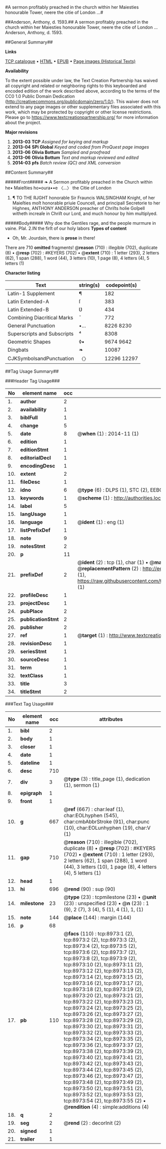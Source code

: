 #A sermon profitably preached in the church within her Maiesties honourable Tower, neere the citie of London  ...#

##Anderson, Anthony, d. 1593.##
A sermon profitably preached in the church within her Maiesties honourable Tower, neere the citie of London  ...
Anderson, Anthony, d. 1593.

##General Summary##

**Links**

[TCP catalogue](http://www.ota.ox.ac.uk/tcp/)  • 
[HTML](http://tei.it.ox.ac.uk/tcp/Texts-HTML/free/A19/A19296.html)  • 
[EPUB](http://tei.it.ox.ac.uk/tcp/Texts-EPUB/free/A19/A19296.epub) • 
[Page images (Historical Texts)](https://historicaltexts.jisc.ac.uk/eebo-99844184e)

**Availability**

To the extent possible under law, the Text Creation Partnership has waived all copyright and related or neighboring rights to this keyboarded and encoded edition of the work described above, according to the terms of the CC0 1.0 Public Domain Dedication (http://creativecommons.org/publicdomain/zero/1.0/). This waiver does not extend to any page images or other supplementary files associated with this work, which may be protected by copyright or other license restrictions. Please go to https://www.textcreationpartnership.org/ for more information about the project.

**Major revisions**

1. __2013-03__ __TCP__ *Assigned for keying and markup*
1. __2013-04__ __SPi Global__ *Keyed and coded from ProQuest page images*
1. __2013-06__ __Olivia Bottum__ *Sampled and proofread*
1. __2013-06__ __Olivia Bottum__ *Text and markup reviewed and edited*
1. __2014-03__ __pfs__ *Batch review (QC) and XML conversion*

##Content Summary##

#####Front#####
❧ A Sermon profitably preached in the Church within he• Maieſties ho•oura••e 〈…〉 the Citie of London
1. ¶ TO THE RJGHT honorable Sir Frauncis WALSINGHAM Knight, of her Maieſties moſt honorable priuie Councell, and principall Secretorie to her Highnes, ANTHONY ANDERSON preacher of Chriſts holie Goſpell witheth increaſe in Chriſt our Lord, and much honour by him multiplyed.

#####Body#####
Why doe the Gentiles rage, and the people murmure in vaine. Pſal. 2.IN the firſt of our holy labors 
**Types of content**

  * Oh, Mr. Jourdain, there is **prose** in there!

There are 710 **omitted** fragments! 
 @__reason__ (710) : illegible (702), duplicate (8)  •  @__resp__ (702) : #KEYERS (702)  •  @__extent__ (710) : 1 letter (293), 2 letters (62), 1 span (288), 1 word (44), 3 letters (10), 1 page (8), 4 letters (4), 5 letters (1)

**Character listing**


|Text|string(s)|codepoint(s)|
|---|---|---|
|Latin-1 Supplement|¶|182|
|Latin Extended-A|ſ|383|
|Latin Extended-B|Ʋ|434|
|Combining             Diacritical Marks|̄|772|
|General Punctuation|•…|8226 8230|
|Superscripts             and Subscripts|⁴|8308|
|Geometric Shapes|◊▪|9674 9642|
|Dingbats|❧|10087|
|CJKSymbolsandPunctuation|〈〉|12296 12297|

##Tag Usage Summary##

###Header Tag Usage###

|No|element name|occ|attributes|
|---|---|---|---|
|1.|__author__|2||
|2.|__availability__|1||
|3.|__biblFull__|1||
|4.|__change__|5||
|5.|__date__|8| @__when__ (1) : 2014-11 (1)|
|6.|__edition__|1||
|7.|__editionStmt__|1||
|8.|__editorialDecl__|1||
|9.|__encodingDesc__|1||
|10.|__extent__|2||
|11.|__fileDesc__|1||
|12.|__idno__|6| @__type__ (6) : DLPS (1), STC (2), EEBO-CITATION (1), PROQUEST (1), VID (1)|
|13.|__keywords__|1| @__scheme__ (1) : http://authorities.loc.gov/ (1)|
|14.|__label__|5||
|15.|__langUsage__|1||
|16.|__language__|1| @__ident__ (1) : eng (1)|
|17.|__listPrefixDef__|1||
|18.|__note__|9||
|19.|__notesStmt__|2||
|20.|__p__|11||
|21.|__prefixDef__|2| @__ident__ (2) : tcp (1), char (1)  •  @__matchPattern__ (2) : ([0-9\-]+):([0-9IVX]+) (1), (.+) (1)  •  @__replacementPattern__ (2) : http://eebo.chadwyck.com/downloadtiff?vid=$1&page=$2 (1), https://raw.githubusercontent.com/textcreationpartnership/Texts/master/tcpchars.xml#$1 (1)|
|22.|__profileDesc__|1||
|23.|__projectDesc__|1||
|24.|__pubPlace__|2||
|25.|__publicationStmt__|2||
|26.|__publisher__|2||
|27.|__ref__|1| @__target__ (1) : http://www.textcreationpartnership.org/docs/. (1)|
|28.|__revisionDesc__|1||
|29.|__seriesStmt__|1||
|30.|__sourceDesc__|1||
|31.|__term__|1||
|32.|__textClass__|1||
|33.|__title__|3||
|34.|__titleStmt__|2||


###Text Tag Usage###

|No|element name|occ|attributes|
|---|---|---|---|
|1.|__bibl__|2||
|2.|__body__|1||
|3.|__closer__|1||
|4.|__date__|1||
|5.|__dateline__|1||
|6.|__desc__|710||
|7.|__div__|3| @__type__ (3) : title_page (1), dedication (1), sermon (1)|
|8.|__epigraph__|1||
|9.|__front__|1||
|10.|__g__|667| @__ref__ (667) : char:leaf (1), char:EOLhyphen (545), char:cmbAbbrStroke (91), char:punc (10), char:EOLunhyphen (19), char:V (1)|
|11.|__gap__|710| @__reason__ (710) : illegible (702), duplicate (8)  •  @__resp__ (702) : #KEYERS (702)  •  @__extent__ (710) : 1 letter (293), 2 letters (62), 1 span (288), 1 word (44), 3 letters (10), 1 page (8), 4 letters (4), 5 letters (1)|
|12.|__head__|1||
|13.|__hi__|696| @__rend__ (90) : sup (90)|
|14.|__milestone__|23| @__type__ (23) : tcpmilestone (23)  •  @__unit__ (23) : unspecified (23)  •  @__n__ (23) : 1 (9), 2 (7), 3 (4), 5 (1), 4 (1), 1, (1)|
|15.|__note__|144| @__place__ (144) : margin (144)|
|16.|__p__|68||
|17.|__pb__|110| @__facs__ (110) : tcp:8973:1 (2), tcp:8973:2 (2), tcp:8973:3 (2), tcp:8973:4 (2), tcp:8973:5 (2), tcp:8973:6 (2), tcp:8973:7 (2), tcp:8973:8 (2), tcp:8973:9 (2), tcp:8973:10 (2), tcp:8973:11 (2), tcp:8973:12 (2), tcp:8973:13 (2), tcp:8973:14 (2), tcp:8973:15 (2), tcp:8973:16 (2), tcp:8973:17 (2), tcp:8973:18 (2), tcp:8973:19 (2), tcp:8973:20 (2), tcp:8973:21 (2), tcp:8973:22 (2), tcp:8973:23 (2), tcp:8973:24 (2), tcp:8973:25 (2), tcp:8973:26 (2), tcp:8973:27 (2), tcp:8973:28 (2), tcp:8973:29 (2), tcp:8973:30 (2), tcp:8973:31 (2), tcp:8973:32 (2), tcp:8973:33 (2), tcp:8973:34 (2), tcp:8973:35 (2), tcp:8973:36 (2), tcp:8973:37 (2), tcp:8973:38 (2), tcp:8973:39 (2), tcp:8973:40 (2), tcp:8973:41 (2), tcp:8973:42 (2), tcp:8973:43 (2), tcp:8973:44 (2), tcp:8973:45 (2), tcp:8973:46 (2), tcp:8973:47 (2), tcp:8973:48 (2), tcp:8973:49 (2), tcp:8973:50 (2), tcp:8973:51 (2), tcp:8973:52 (2), tcp:8973:53 (2), tcp:8973:54 (2), tcp:8973:55 (2)  •  @__rendition__ (4) : simple:additions (4)|
|18.|__q__|2||
|19.|__seg__|2| @__rend__ (2) : decorInit (2)|
|20.|__signed__|1||
|21.|__trailer__|1||
